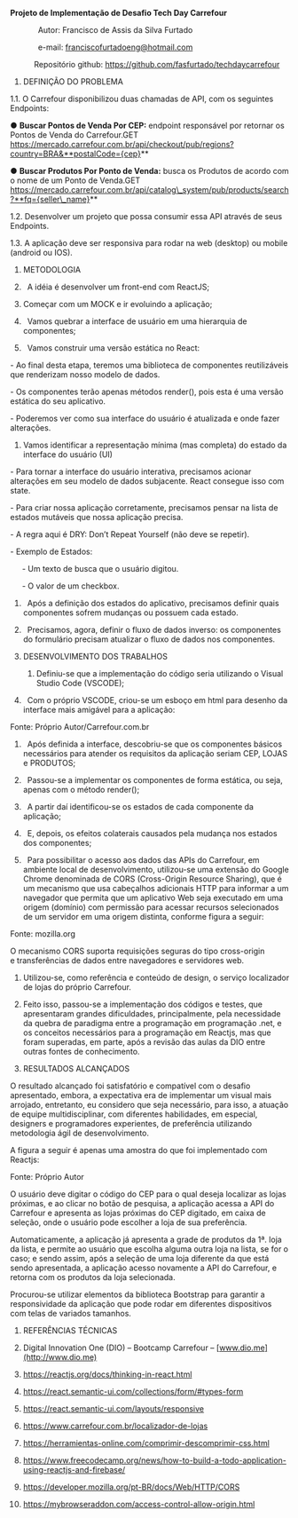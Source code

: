 ﻿**Projeto de Implementação de Desafio Tech Day Carrefour**

`       `Autor: Francisco de Assis da Silva Furtado

`       `e-mail: <franciscofurtadoeng@hotmail.com>

`      `Repositório github: 	<https://github.com/fasfurtado/techdaycarrefour>	

1. DEFINIÇÃO DO PROBLEMA

1.1. O Carrefour disponibilizou duas chamadas de API, com os seguintes Endpoints:

● **Buscar Pontos de Venda Por CEP:** endpoint responsável por retornar os Pontos de Venda do Carrefour.GET https://mercado.carrefour.com.br/api/checkout/pub/regions?country=BRA&**postalCode={cep}**

● **Buscar Produtos Por Ponto de Venda:** busca os Produtos de acordo com o nome de um Ponto de Venda.GET https://mercado.carrefour.com.br/api/catalog\_system/pub/products/search?**fq={seller\_name}**

1.2. Desenvolver um projeto que possa consumir essa API através de seus Endpoints.

1.3. A aplicação deve ser responsiva para rodar na web (desktop) ou mobile (android ou IOS).



1. METODOLOGIA

1. ` `A idéia é desenvolver um front-end com ReactJS;

1. Começar com um MOCK e ir evoluindo a aplicação;
1. ` `Vamos quebrar a interface de usuário em uma hierarquia de componentes;
1. ` `Vamos construir uma versão estática no React:

\- Ao final desta etapa, teremos uma biblioteca de componentes reutilizáveis ​​que renderizam nosso modelo de dados.

\- Os componentes terão apenas métodos render(), pois esta é uma versão estática do seu aplicativo.

\- Poderemos ver como sua interface do usuário é atualizada e onde fazer alterações.



1. Vamos identificar a representação mínima (mas completa) do estado da interface do usuário (UI)

\- Para tornar a interface do usuário interativa, precisamos acionar alterações em seu modelo de dados subjacente. React consegue isso com state.

\- Para criar nossa aplicação corretamente, precisamos pensar na lista de estados mutáveis que nossa aplicação precisa.

\- A regra aqui é DRY: Don’t Repeat Yourself (não deve se repetir).

\- Exemplo de Estados:

`	`- Um texto de busca que o usuário digitou.


`	`- O valor de um checkbox.

1. ` `Após a definição dos estados do aplicativo, precisamos definir quais componentes sofrem mudanças ou possuem cada estado.

1. ` `Precisamos, agora, definir o fluxo de dados inverso: os componentes do formulário precisam atualizar o fluxo de dados nos componentes.



1. DESENVOLVIMENTO DOS TRABALHOS
   1. Definiu-se que a implementação do código seria utilizando o Visual Studio Code (VSCODE);

1. ` `Com o próprio VSCODE, criou-se um esboço em html para desenho da interface mais amigável para a aplicação:


Fonte: Próprio Autor/Carrefour.com.br

1. ` `Após definida a interface, descobriu-se que os componentes básicos necessários para atender os requisitos da aplicação seriam CEP, LOJAS e PRODUTOS;

1. ` `Passou-se a implementar os componentes de forma estática, ou seja, apenas com o método render();

1. ` `A partir daí identificou-se os estados de cada componente da aplicação;

1. ` `E, depois, os efeitos colaterais causados pela mudança nos estados dos componentes;

1. ` `Para possibilitar o acesso aos dados das APIs do Carrefour, em ambiente local de desenvolvimento, utilizou-se uma extensão do Google Chrome denominada de CORS (Cross-Origin Resource Sharing), que é um mecanismo que usa cabeçalhos adicionais HTTP para informar a um navegador que permita que um aplicativo Web seja executado em uma origem (domínio) com permissão para acessar recursos selecionados de um servidor em uma origem distinta, conforme figura a seguir: 


Fonte: mozilla.org

O mecanismo CORS suporta requisições seguras do tipo cross-origin e transferências de dados entre navegadores e servidores web.

1. Utilizou-se, como referência e conteúdo de design, o serviço localizador de lojas do próprio Carrefour.

1. Feito isso, passou-se a implementação dos códigos e testes, que apresentaram grandes dificuldades, principalmente, pela necessidade da quebra de paradigma entre a programação em programação .net, e os conceitos necessários para a programação em Reactjs, mas que foram superadas, em parte, após a revisão das aulas da DIO entre outras fontes de conhecimento.




1. RESULTADOS ALCANÇADOS

O resultado alcançado foi satisfatório e compatível com o desafio apresentado, embora, a expectativa era de implementar um visual mais arrojado, entretanto, eu considero que seja necessário, para isso, a atuação de equipe multidisciplinar, com diferentes habilidades, em especial, designers e programadores experientes, de preferência utilizando metodologia ágil de desenvolvimento.

A figura a seguir é apenas uma amostra do que foi implementado com Reactjs:


Fonte: Próprio Autor

O usuário deve digitar o código do CEP para o qual deseja localizar as lojas próximas, e  ao clicar no botão de pesquisa, a aplicação acessa a API do Carrefour e apresenta as lojas próximas do CEP digitado, em caixa de seleção, onde o usuário pode escolher a loja de sua preferência.

Automaticamente, a aplicação já apresenta a grade de produtos da 1ª. loja da lista, e permite ao usuário que escolha alguma outra loja na lista, se for o caso; e sendo assim, após a seleção de uma loja diferente da que está sendo apresentada,  a aplicação acesso novamente a API do Carrefour, e retorna com os produtos da loja selecionada.



Procurou-se utilizar elementos da biblioteca Bootstrap para garantir a responsividade da aplicação que pode rodar em diferentes dispositivos com telas de variados tamanhos.





1. REFERÊNCIAS TÉCNICAS

1. Digital Innovation One (DIO) – Bootcamp Carrefour – [www.dio.me](http://www.dio.me)	 
1. <https://reactjs.org/docs/thinking-in-react.html>
1. <https://react.semantic-ui.com/collections/form/#types-form>
1. <https://react.semantic-ui.com/layouts/responsive>
1. <https://www.carrefour.com.br/localizador-de-lojas>
1. <https://herramientas-online.com/comprimir-descomprimir-css.html>
1. <https://www.freecodecamp.org/news/how-to-build-a-todo-application-using-reactjs-and-firebase/>
1. <https://developer.mozilla.org/pt-BR/docs/Web/HTTP/CORS>
1. <https://mybrowseraddon.com/access-control-allow-origin.html>
